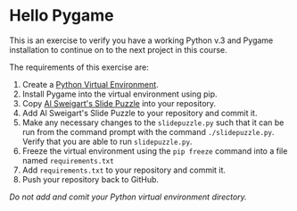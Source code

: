 # Hello Pygame

This is an exercise to verify you have a working Python v.3 and Pygame installation to continue on to the next project in this course.

The requirements of this exercise are:

1. Create a [Python Virtual Environment](https://docs.python.org/3/tutorial/venv.html).
1. Install Pygame into the virtual environment using pip.
1. Copy [Al Sweigart's Slide Puzzle](https://github.com/asweigart/making-games-with-python-and-pygame/blob/master/slidepuzzle/slidepuzzle.py) into your repository.
1. Add Al Sweigart's Slide Puzzle to your repository and commit it.
1. Make any necessary changes to the `slidepuzzle.py` such that it can be run from the command prompt with the command `./slidepuzzle.py`. Verify that you are able to run `slidepuzzle.py`.
1. Freeze the virtual environment using the `pip freeze` command into a file named `requirements.txt`
1. Add `requirements.txt` to your repository and commit it.
1. Push your repository back to GitHub.

_Do not add and comit your Python virtual environment directory._

